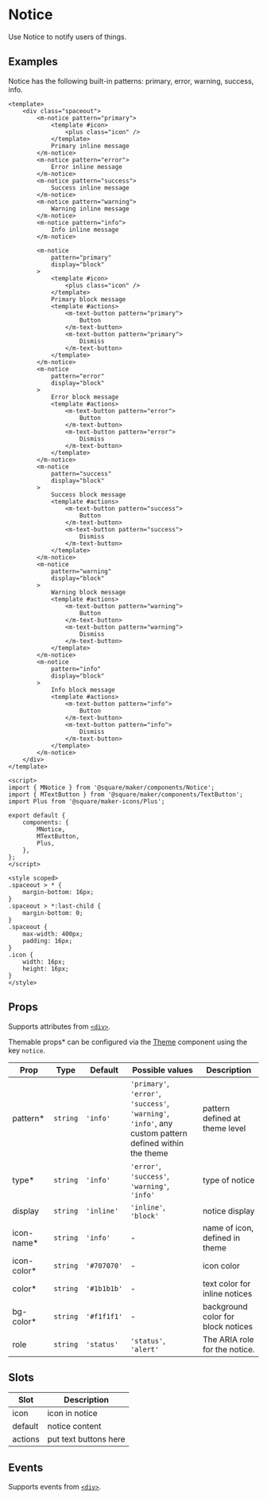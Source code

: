# Notice

Use Notice to notify users of things.

## Examples

Notice has the following built-in patterns: primary, error, warning, success, info.

```vue
<template>
	<div class="spaceout">
		<m-notice pattern="primary">
			<template #icon>
				<plus class="icon" />
			</template>
			Primary inline message
		</m-notice>
		<m-notice pattern="error">
			Error inline message
		</m-notice>
		<m-notice pattern="success">
			Success inline message
		</m-notice>
		<m-notice pattern="warning">
			Warning inline message
		</m-notice>
		<m-notice pattern="info">
			Info inline message
		</m-notice>

		<m-notice
			pattern="primary"
			display="block"
		>
			<template #icon>
				<plus class="icon" />
			</template>
			Primary block message
			<template #actions>
				<m-text-button pattern="primary">
					Button
				</m-text-button>
				<m-text-button pattern="primary">
					Dismiss
				</m-text-button>
			</template>
		</m-notice>
		<m-notice
			pattern="error"
			display="block"
		>
			Error block message
			<template #actions>
				<m-text-button pattern="error">
					Button
				</m-text-button>
				<m-text-button pattern="error">
					Dismiss
				</m-text-button>
			</template>
		</m-notice>
		<m-notice
			pattern="success"
			display="block"
		>
			Success block message
			<template #actions>
				<m-text-button pattern="success">
					Button
				</m-text-button>
				<m-text-button pattern="success">
					Dismiss
				</m-text-button>
			</template>
		</m-notice>
		<m-notice
			pattern="warning"
			display="block"
		>
			Warning block message
			<template #actions>
				<m-text-button pattern="warning">
					Button
				</m-text-button>
				<m-text-button pattern="warning">
					Dismiss
				</m-text-button>
			</template>
		</m-notice>
		<m-notice
			pattern="info"
			display="block"
		>
			Info block message
			<template #actions>
				<m-text-button pattern="info">
					Button
				</m-text-button>
				<m-text-button pattern="info">
					Dismiss
				</m-text-button>
			</template>
		</m-notice>
	</div>
</template>

<script>
import { MNotice } from '@square/maker/components/Notice';
import { MTextButton } from '@square/maker/components/TextButton';
import Plus from '@square/maker-icons/Plus';

export default {
	components: {
		MNotice,
		MTextButton,
		Plus,
	},
};
</script>

<style scoped>
.spaceout > * {
	margin-bottom: 16px;
}
.spaceout > *:last-child {
	margin-bottom: 0;
}
.spaceout {
	max-width: 400px;
	padding: 16px;
}
.icon {
	width: 16px;
	height: 16px;
}
</style>
```

<!-- api-tables:start -->
## Props

Supports attributes from [`<div>`](https://developer.mozilla.org/en-US/docs/Web/HTML/Element/div).

Themable props* can be configured via the [Theme](#/Theme) component using the key `notice`.

| Prop        | Type     | Default     | Possible values                                                                                         | Description                        |
| ----------- | -------- | ----------- | ------------------------------------------------------------------------------------------------------- | ---------------------------------- |
| pattern*    | `string` | `'info'`    | `'primary'`, `'error'`, `'success'`, `'warning'`, `'info'`, any custom pattern defined within the theme | pattern defined at theme level     |
| type*       | `string` | `'info'`    | `'error'`, `'success'`, `'warning'`, `'info'`                                                           | type of notice                     |
| display     | `string` | `'inline'`  | `'inline'`, `'block'`                                                                                   | notice display                     |
| icon-name*  | `string` | `'info'`    | -                                                                                                       | name of icon, defined in theme     |
| icon-color* | `string` | `'#707070'` | -                                                                                                       | icon color                         |
| color*      | `string` | `'#1b1b1b'` | -                                                                                                       | text color for inline notices      |
| bg-color*   | `string` | `'#f1f1f1'` | -                                                                                                       | background color for block notices |
| role        | `string` | `'status'`  | `'status'`, `'alert'`                                                                                   | The ARIA role for the notice.      |


## Slots

| Slot    | Description           |
| ------- | --------------------- |
| icon    | icon in notice        |
| default | notice content        |
| actions | put text buttons here |


## Events

Supports events from [`<div>`](https://developer.mozilla.org/en-US/docs/Web/HTML/Element/div).
<!-- api-tables:end -->
